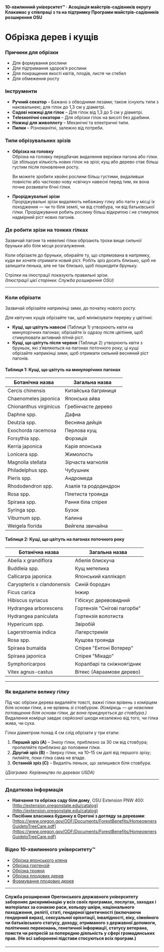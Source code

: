 #### 10-хвилинний університет™ · Асоціація майстрів-садівників округу Клакамас у співпраці з та на підтримку Програми майстрів-садівників розширення OSU

# Обрізка дерев і кущів

### Причини для обрізки

- Для формування рослини
- Для підтримання здоров’я рослини
- Для покращення якості квітів, плодів, листя чи стебел
- Для обмеження росту

### Інструменти

- **Ручний секатор** – Бажано з обводними лезами; також існують типи з наковальнею; для гілок до 1,3 см у діаметрі.
- **Садові ножиці для гілок** – Для гілок від 1,3 до 5 см у діаметрі.
- **Тelesкопічні секатори** – Для обрізки гілок на висоті без драбини.
- **Ножиці для живоплоту** – Механічні та електричні типи.
- **Пилки** – Різноманітні, залежно від потреби.

### Типи обрізувальних зрізів

- **Обрізка на головку**  
  Обрізка на головку передбачає видалення верхівки пагона або гілки. Це збільшує кількість нових гілок на зрізі; кущ або дерево стає більш густим після поновлення росту.

  Ви можете зробити хвойні рослини більш густими, видаливши повністю або частково нову «свічку» навесні перед тим, як вона почне розвивати бічні гілки.

- **Проріджувальні зрізи**  
  Проріджувальні зрізи видаляють небажану гілку або пагін у місці їх походження — чи то біля землі, чи від стовбура, чи від батьківської гілки. Проріджування робить рослину більш відкритою і не стимулює надмірний ріст нових пагонів.

### Де робити зрізи на тонких гілках

Зазвичай пагони та невеликі гілки обрізають трохи вище сильної бруньки або біля місця розгалуження.

Коли обрізаєте до бруньки, обирайте ту, що спрямована в напрямку, куди ви хочете отримати новий ріст. Робіть зріз досить близько, щоб не залишити пенька, але не так близько, щоб пошкодити бруньку.

Стрілки на ілюстрації показують правильні зрізи.  
*(Ілюстрації цієї сторінки: Служба розширення OSU)*

---

### Коли обрізати

Зазвичай обрізайте наприкінці зими, до початку нового росту.

Для квітучих кущів обрізайте так, щоб мінімізувати перерву у цвітінні:

- **Кущі, що цвітуть навесні** (Таблиця 1) утворюють квіти на минулорічних пагонах; обрізайте їх одразу після цвітіння, щоб стимулювати активний літній ріст.
- **Кущі, що цвітуть після червня** (Таблиця 2) утворюють квіти з бруньок, які з’являються на пагонах поточного року; ці кущі обрізайте наприкінці зими, щоб отримати сильний весняний ріст пагонів.

#### Таблиця 1: Кущі, що цвітуть на минулорічних пагонах

| Ботанічна назва           | Загальна назва             |
|---------------------------|---------------------------|
| Cercis chinensis          | Китайська багряниця        |
| Chaenomeles japonica      | Японська айва              |
| Chionanthus virginicus    | Гребінчасте дерево         |
| Daphne spp.               | Дафна                      |
| Deutzia spp.              | Весняна дейція             |
| Exochorda racemosa        | Перлова кущ                |
| Forsythia spp.            | Форзиція                   |
| Kerria japonica           | Карія японська             |
| Lonicera spp.             | Жимолость                  |
| Magnolia stellata         | Зірчаста магнолія          |
| Philadelphus spp.         | Чубушник                   |
| Pieris spp.               | Андромеда                  |
| Rhododendron spp.         | Азалія та рододендрон      |
| Rosa spp.                 | Плетиста троянда           |
| Spiraea spp.              | Рання біла спірея          |
| Syringa spp.              | Бузок                      |
| Viburnum spp.             | Калина                     |
| Weigela florida           | Вейгела звичайна           |

#### Таблиця 2: Кущі, що цвітуть на пагонах поточного року

| Ботанічна назва             | Загальна назва               |
|-----------------------------|------------------------------|
| Abelia x grandiflora         | Абелія блискуча              |
| Buddleia spp.                | Кущ метелика                 |
| Callicarpa japonica          | Японський каллікарп          |
| Caryopteris x clandonensis   | Синій бородач                |
| Ficus carica                 | Інжир                        |
| Hibiscus syriacus            | Гібіскус деревовидний         |
| Hydrangea arborescens        | Гортензія "Снігові пагорби"  |
| Hydrangea paniculata         | Гортензія волотиста          |
| Hypericum spp.               | Звіробій                     |
| Lagerstroemia indica         | Лагерстремія                  |
| Rosa spp.                    | Кущова троянда               |
| Spiraea bumalda              | Спірея "Ентоні Вотерер"      |
| Spiraea japonica             | Спірея "Мікадо"              |
| Symphoricarpos               | Коралбарі та сніжноягідник   |
| Vitex agnus-castus           | Вітекс (Авраамове дерево)    |

---

### Як видалити велику гілку

Під час обрізки дерева видаляйте товсті, важкі гілки врівень з комірцем біля основи гілки, а не врівень зі стовбуром. *(Комірець — це невелике потовщення біля основи гілки, де вона приєднується до стовбура.)* Видалення комірця завдає серйозної шкоди незалежно від того, чи гілка жива, чи суха.

Гілки діаметром понад 4 см слід обрізати у три етапи:

1. **Перший зріз (A)** – Знизу гілки, приблизно за 30 см від стовбура; пропиляйте приблизно до половини гілки.
2. **Другий зріз (B)** – Зверху гілки, на 10–15 см далі від першого зрізу; пиляйте, поки гілка сама не впаде.
3. **Останній зріз (C)** – Видаліть пеньок, що залишився біля стовбура.

*(Діаграма: Керівництво по деревах USDA)*

---

### Додаткова інформація

- **Навчання та обрізка саду біля дому**, OSU Extension PNW 400: [http://extension.oregonstate.edu/catalog](http://extension.oregonstate.edu/catalog)
- **Посібник власника будинку в Орегоні з догляду за деревами**: [https://www.oregon.gov/ODF/Documents/ForestBenefits/HomeownersGuidetoTreeCare.pdf](https://www.oregon.gov/ODF/Documents/ForestBenefits/HomeownersGuidetoTreeCare.pdf)

### Відео 10-хвилинного університету™

- [Обрізка японського клена](https://www.youtube.com/watch?v=idg2XQjlJaA)
- [Обрізка гортензій](https://www.youtube.com/watch?v=zeBSLD-Y84Q)
- [Обрізка троянд](https://www.youtube.com/watch?v=9Ois08vuz98)
- [Обрізка плодових дерев](https://www.youtube.com/watch?v=ZbVGhlG1LUA)
- [Формування плодових дерев](https://www.youtube.com/watch?v=XvXIqTQcCYI)

---

#### Служба розширення Орегонського державного університету забороняє дискримінацію у всіх своїх програмах, послугах, заходах і матеріалах за ознакою раси, кольору шкіри, національного походження, релігії, статі, гендерної ідентичності (включаючи гендерний вираз), сексуальної орієнтації, інвалідності, віку, сімейного чи батьківського статусу, доходу, отриманого з державної допомоги, політичних переконань, генетичної інформації, статусу ветерана, помсти чи репресій за попередню діяльність у сфері громадянських прав. (Не всі заборонені підстави стосуються всіх програм.)
---